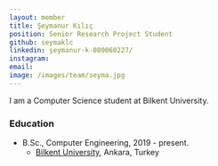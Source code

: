 ```yaml
---
layout: member
title: Şeymanur Kılıç
position: Senior Research Project Student
github: seymaklc
linkedin: şeymanur-k-080060227/
instagram: 
email: 
image: /images/team/seyma.jpg
---
```


I am a Computer Science student at Bilkent University.

### Education

- B.Sc., Computer Engineering, 2019 - present.
  - [Bilkent University](http://www.cs.bilkent.edu.tr/), Ankara, Turkey
